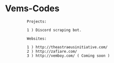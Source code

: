 # Vems-Codes

              Projects:
              
              1 ) Discord scraping bot.
              
              Websites:
              
              1 ) http://theastraeusinitiative.com/
              2 ) http://zafiare.com/
              3 ) http://vemboy.com/ ( Coming soon )
